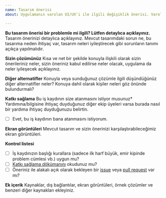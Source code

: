 ```yaml
---
name: Tasarım önerisi
about: Uygulamanın varolan UI/UX'i ile ilgili değişiklik önerisi. Varolan sayfalardaki sorunlar için 'hata raporu', varolmayan sayfalar için 'özellik önerisi' template'ini kullanın.

---
```


**Bu tasarım önerisi bir problemle mi ilgili? Lütfen detaylıca açıklayınız.**
Tasarım önerinizi detaylıca açıklayınız. Mevcut tasarımdaki sorun ne, bu tasarıma neden ihtiyaç var, tasarım neleri iyileştirecek gibi sorunların tanımı açıkça yapılmalıdır.

**Sizin çözümünüz**
Kısa ve net bir şekilde konuyla ilişkili olarak sizin önerileriniz neler, sizin öneriniz kabul edilirse neler olacak, uygulama da neler iyileşecek açıklayınız.

**Diğer alternatifler**
Konuyla veya sunduğunuz çözümle ilgili düşündüğünüz diğer alternatifler neler? Konuya dahil olarak kişiler neleri göz önünde bulundurmalı?

**Katkı sağlama**
Bu iş kaydının size atanmasını istiyor musunuz* Yardımına/bilgisine ihtiyaç duyduğunuz diğer ekip üyeleri varsa burada nasıl bir yardıma ihtiyaç duyduğunuzu belirtin.
* [ ] Evet, bu iş kaydının bana atanmasını istiyorum.

**Ekran görüntüleri**
Mevcut tasarım ve sizin önerinizi karşılaştırabileceğimiz ekran görüntüleri.

**Kontrol listesi**

* [ ] İş kaydınızın başlığı kurallara (sadece ilk harf büyük, emir kipinde problem cümlesi vb.) uygun mu?
* [ ] [Katkı sağlama dökümanını](https://github.com/omu/nokul/CONTRIBUTING.md) okudunuz mu?
* [ ] Öneriniz ile alakalı açık olarak bekleyen bir [issue](https://github.com/omu/nokul/issues) veya [pull request](https://github.com/omu/nokul/pulls) var mı?

**Ek içerik**
Kaynaklar, dış bağlantılar, ekran görüntüleri, örnek çözümler ve benzeri diğer kaynakları ekleyiniz.
